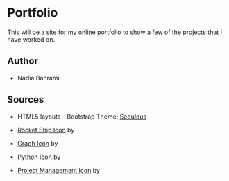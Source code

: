 # Portfolio

This will be a site for my online portfolio to show a few of the projects that I have worked on. 

## Author
- Nadia Bahrami


## Sources

- HTML5 layouts - Bootstrap Theme: [Sedulous](https://www.bootstrapzero.com/bootstrap-template/sedulous)

- [Rocket Ship Icon](#) by

- [Graph Icon](#) by

- [Python Icon](#) by

- [Project Management Icon](#) by

